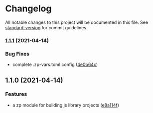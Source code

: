 # Changelog

All notable changes to this project will be documented in this file. See [standard-version](https://github.com/conventional-changelog/standard-version) for commit guidelines.

### [1.1.1](https://github.com/zppack/template-build-lib/compare/v1.1.0...v1.1.1) (2021-04-14)


### Bug Fixes

* complete .zp-vars.toml config ([4e0b64c](https://github.com/zppack/template-build-lib/commit/4e0b64ce95363451eacaa72ed96c359d1c970c78))

## 1.1.0 (2021-04-14)


### Features

* a zp module for building js library projects ([e8a114f](https://github.com/zppack/template-build-lib/commit/e8a114fddcaecc17785bc60a84adb9c4aaacd4c9))
